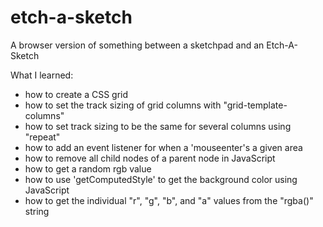 # etch-a-sketch

A browser version of something between a sketchpad and an Etch-A-Sketch

What I learned:
- how to create a CSS grid
- how to set the track sizing of grid columns with "grid-template-columns"
- how to set track sizing to be the same for several columns using "repeat"
- how to add an event listener for when a 'mouseenter's a given area
- how to remove all child nodes of a parent node in JavaScript
- how to get a random rgb value 
- how to use 'getComputedStyle' to get the background color using JavaScript
- how to get the individual "r", "g", "b", and "a" values from the "rgba()" string

